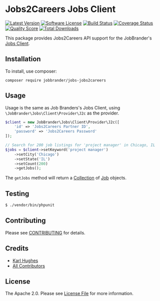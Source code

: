 # Jobs2Careers Jobs Client

[![Latest Version](https://img.shields.io/github/release/JobBrander/jobs-jobs2careers.svg?style=flat-square)](https://github.com/JobBrander/jobs-jobs2careers/releases)
[![Software License](https://img.shields.io/badge/license-APACHE%202.0-brightgreen.svg?style=flat-square)](LICENSE.md)
[![Build Status](https://img.shields.io/travis/JobBrander/jobs-jobs2careers/master.svg?style=flat-square&1)](https://travis-ci.org/JobBrander/jobs-jobs2careers)
[![Coverage Status](https://img.shields.io/scrutinizer/coverage/g/JobBrander/jobs-jobs2careers.svg?style=flat-square)](https://scrutinizer-ci.com/g/JobBrander/jobs-jobs2careers/code-structure)
[![Quality Score](https://img.shields.io/scrutinizer/g/JobBrander/jobs-jobs2careers.svg?style=flat-square)](https://scrutinizer-ci.com/g/JobBrander/jobs-jobs2careers)
[![Total Downloads](https://img.shields.io/packagist/dt/jobbrander/jobs-jobs2careers.svg?style=flat-square)](https://packagist.org/packages/jobbrander/jobs-jobs2careers)

This package provides Jobs2Careers API support for the JobBrander's [Jobs Client](https://github.com/JobBrander/jobs-common).

## Installation

To install, use composer:

```
composer require jobbrander/jobs-jobs2careers
```

## Usage

Usage is the same as Job Branders's Jobs Client, using `\JobBrander\Jobs\Client\Provider\J2c` as the provider.

```php
$client = new JobBrander\Jobs\Client\Provider\J2c([
    'id' => 'Jobs2Careers Partner ID',
    'password' => 'Jobs2Careers Password'
]);

// Search for 200 job listings for 'project manager' in Chicago, IL
$jobs = $client->setKeyword('project manager')
    ->setCity('Chicago')
    ->setState('IL')
    ->setCount(200)
    ->getJobs();
```

The `getJobs` method will return a [Collection](https://github.com/JobBrander/jobs-common/blob/master/src/Collection.php) of [Job](https://github.com/JobBrander/jobs-common/blob/master/src/Job.php) objects.

## Testing

``` bash
$ ./vendor/bin/phpunit
```

## Contributing

Please see [CONTRIBUTING](https://github.com/jobbrander/jobs-jobs2careers/blob/master/CONTRIBUTING.md) for details.


## Credits

- [Karl Hughes](https://github.com/karllhughes)
- [All Contributors](https://github.com/jobbrander/jobs-jobs2careers/contributors)


## License

The Apache 2.0. Please see [License File](https://github.com/jobbrander/jobs-jobs2careers/blob/master/LICENSE) for more information.
